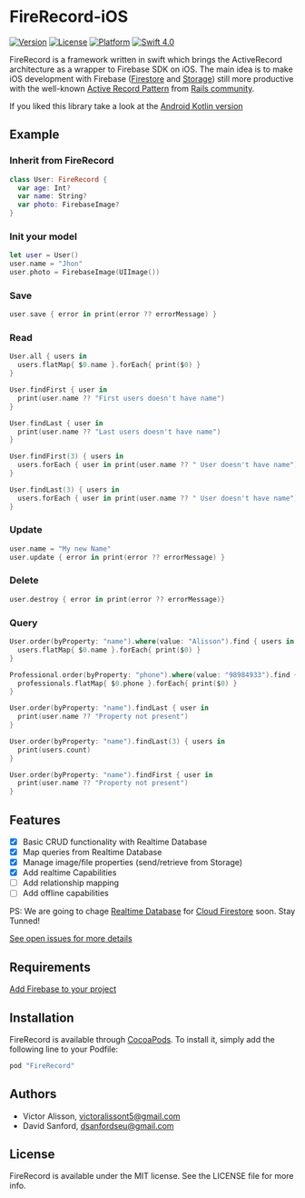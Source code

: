 # FireRecord-iOS


[![Version](https://img.shields.io/cocoapods/v/FireRecord.svg?style=flat)](http://cocoapods.org/pods/FireRecord)
[![License](https://img.shields.io/cocoapods/l/FireRecord.svg?style=flat)](http://cocoapods.org/pods/FireRecord)
[![Platform](https://img.shields.io/cocoapods/p/FireRecord.svg?style=flat)](http://cocoapods.org/pods/FireRecord)
<a href="https://swift.org">
<img src="http://img.shields.io/badge/swift-4.0-brightgreen.svg" alt="Swift 4.0">
</a>

FireRecord is a framework written in swift which brings the ActiveRecord architecture as a wrapper to Firebase SDK on iOS. The main idea is to make iOS development with Firebase ([Firestore](https://firebase.google.com/docs/firestore) and [Storage](https://firebase.google.com/docs/storage)) still more productive with the well-known [Active Record Pattern](http://guides.rubyonrails.org/active_record_basics.html) from [Rails community](http://rubyonrails.org/community).

If you liked this library take a look at the [Android Kotlin version](https://github.com/DavidSanf0rd/FireRecord-Android)

## Example

### Inherit from FireRecord

```swift
class User: FireRecord {
  var age: Int?
  var name: String?
  var photo: FirebaseImage?
}
```

### Init your model
```swift
let user = User()
user.name = "Jhon"
user.photo = FirebaseImage(UIImage())
```

### Save
```swift
user.save { error in print(error ?? errorMessage) }
```

### Read
```swift
User.all { users in
  users.flatMap{ $0.name }.forEach{ print($0) }
}

User.findFirst { user in
  print(user.name ?? "First users doesn't have name")
}

User.findLast { user in
  print(user.name ?? "Last users doesn't have name")
}

User.findFirst(3) { users in
  users.forEach { user in print(user.name ?? " User doesn't have name")}
}

User.findLast(3) { users in
  users.forEach { user in print(user.name ?? " User doesn't have name")}
}
```

### Update
```swift
user.name = "My new Name"
user.update { error in print(error ?? errorMessage) }
```

### Delete
```swift
user.destroy { error in print(error ?? errorMessage)}
```

### Query
```swift
User.order(byProperty: "name").where(value: "Alisson").find { users in
  users.flatMap{ $0.name }.forEach{ print($0) }                          //print all names
}

Professional.order(byProperty: "phone").where(value: "98984933").find { professionals in
  professionals.flatMap{ $0.phone }.forEach{ print($0) }                //print all phones
}

User.order(byProperty: "name").findLast { user in
  print(user.name ?? "Property not present")
}

User.order(byProperty: "name").findLast(3) { users in
  print(users.count)
}

User.order(byProperty: "name").findFirst { user in
  print(user.name ?? "Property not present")
}
```

## Features

- [x] Basic CRUD functionality with Realtime Database
- [x] Map queries from Realtime Database
- [x] Manage image/file properties (send/retrieve from Storage)
- [x] Add realtime Capabilities
- [ ] Add relationship mapping
- [ ] Add offline capabilities

PS: We are going to chage [Realtime Database](https://firebase.google.com/docs/database) for [Cloud Firestore](https://firebase.google.com/docs/firestore) soon. Stay Tunned!

[See open issues for more details](https://github.com/victoraliss0n/FireRecord/issues)

## Requirements

[Add Firebase to your project](https://firebase.google.com/docs/ios/setup)

## Installation

FireRecord is available through [CocoaPods](http://cocoapods.org). To install
it, simply add the following line to your Podfile:

```ruby
pod "FireRecord"
```

## Authors

* Victor Alisson, victoralissont5@gmail.com
* David Sanford,  dsanfordseu@gmail.com

## License

FireRecord is available under the MIT license. See the LICENSE file for more info.
